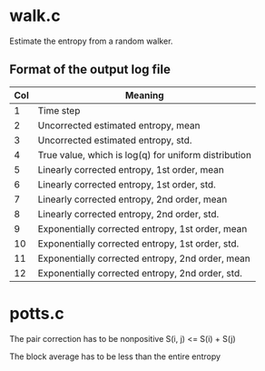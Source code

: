 # walk.c

Estimate the entropy from a random walker.

## Format of the output log file

Col    | Meaning
-------|-----------
1      | Time step 
2      | Uncorrected estimated entropy, mean
3      | Uncorrected estimated entropy, std.
4      | True value, which is log(q) for uniform distribution
5      | Linearly corrected entropy, 1st order, mean
6      | Linearly corrected entropy, 1st order, std.
7      | Linearly corrected entropy, 2nd order, mean
8      | Linearly corrected entropy, 2nd order, std.
9      | Exponentially corrected entropy, 1st order, mean
10     | Exponentially corrected entropy, 1st order, std.
11     | Exponentially corrected entropy, 2nd order, mean
12     | Exponentially corrected entropy, 2nd order, std.


# potts.c


The pair correction has to be nonpositive
S(i, j) <= S(i) + S(j)

The block average has to be less than the entire entropy

